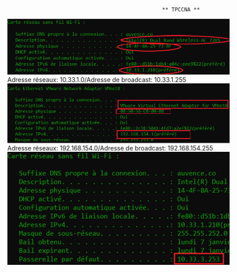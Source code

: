                                                      ** TPCCNA **
![Permiereimg](/TPCCNA/IMG1.PNG)  
Adresse réseaux: 10.33.1.0/Adresse de broadcast: 10.33.1.255
![Deuxiemeimg](/TPCCNA/IMG2.PNG)  
Adresse réseaux: 192.168.154.0/Adresse de broadcast: 192.168.154.255
![Troisiemeimg](/TPCCNA/IMG3.PNG)
